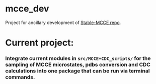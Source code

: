 # mcce_dev

Project for ancillary development of [Stable-MCCE repo](https://github.com/GunnerLab/Stable-MCCE).

# Current project:

### Integrate current modules in `src/MCCE+CDC_scripts/` for the sampling of MCCE microstates, pdbs conversion and CDC calculations into one package that can be run via terminal commands.
